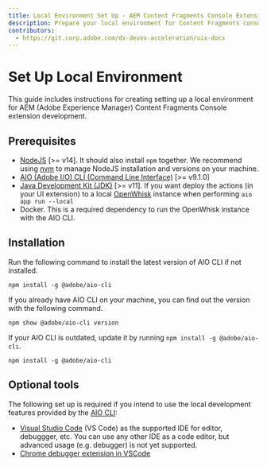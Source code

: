 ```yaml
---
title: Local Environment Set Up - AEM Content Fragments Console Extensibility
description: Prepare your local environment for Content Fragments console extension development.
contributors:
  - https://git.corp.adobe.com/dx-devex-acceleration/uix-docs
---
```

# Set Up Local Environment
This guide includes instructions for creating setting up a local environment for AEM (Adobe Experience Manager) Content Fragments Console extension development.

## Prerequisites

- [NodeJS](https://nodejs.org/en/download/) [>= v14]. It should also install `npm` together. We recommend using [nvm](https://github.com/nvm-sh/nvm) to manage NodeJS installation and versions on your machine.
- [AIO (Adobe I/O) CLI (Command Line Interface)](https://github.com/adobe/aio-cli)  [>= v9.1.0]
- [Java Development Kit (JDK)](https://www.oracle.com/technetwork/java/javase/overview/index.html) [>= v11]. If you want deploy the actions (in your UI extension) to a local [OpenWhisk](https://openwhisk.apache.org/) instance when performing `aio app run --local`
- Docker. This is a required dependency to run the OpenWhisk instance with the AIO CLI.


## Installation

Run the following command to install the latest version of AIO CLI if not installed.

```shell
npm install -g @adobe/aio-cli
```

If you already have AIO CLI on your machine, you can find out the version with the following command.

```shell
npm show @adobe/aio-cli version
```

If your AIO CLI is outdated, update it by running `npm install -g @adobe/aio-cli`. 
```shell
npm install -g @adobe/aio-cli
```


## Optional tools

The following set up is required if you intend to use the local development features provided by the [AIO CLI](https://github.com/adobe/aio-cli): 

- [Visual Studio Code](https://code.visualstudio.com/download) (VS Code) as the supported IDE for editor, debuggger, etc. You can use any other IDE as a code editor, but advanced usage (e.g. debugger) is not yet supported.
- [Chrome debugger extension in VSCode](https://github.com/Microsoft/vscode-chrome-debug)
